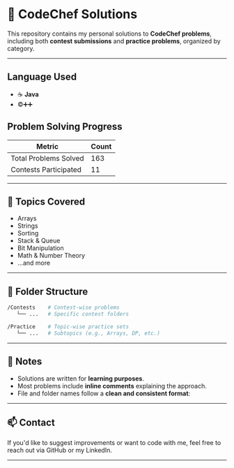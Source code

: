 # 📘 CodeChef Solutions

This repository contains my personal solutions to **CodeChef problems**, including both **contest submissions** and **practice problems**, organized by category.

---

## Language Used

- ☕ **Java**
- ©️➕➕

## Problem Solving Progress

| Metric                | Count |
| --------------------- | ----- |
| Total Problems Solved | 163   |
| Contests Participated | 11    |

---

## 🧠 Topics Covered

- Arrays
- Strings
- Sorting
- Stack & Queue
- Bit Manipulation
- Math & Number Theory
- ...and more

---

## 📂 Folder Structure

```bash
/Contests    # Contest-wise problems
   └── ...   # Specific contest folders

/Practice    # Topic-wise practice sets
   └── ...   # Subtopics (e.g., Arrays, DP, etc.)
```

---

## 📌 Notes

- Solutions are written for **learning purposes**.
- Most problems include **inline comments** explaining the approach.
- File and folder names follow a **clean and consistent format**:

---

## 📫 Contact

If you'd like to suggest improvements or want to code with me, feel free to reach out via GitHub or my LinkedIn.

---
